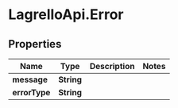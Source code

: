 # LagrelloApi.Error

## Properties

Name | Type | Description | Notes
------------ | ------------- | ------------- | -------------
**message** | **String** |  | 
**errorType** | **String** |  | 


